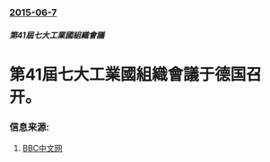 ### [2015-06-7](/news/2015/06/7/index.md)

##### 第41屆七大工業國組織會議
# 第41屆七大工業國組織會議于德国召开。 




### 信息来源:

1. [BBC中文网](http://www.bbc.co.uk/zhongwen/simp/world/2015/06/150607_g7_open)
